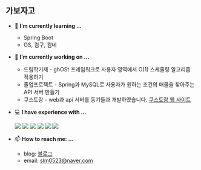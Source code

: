 ## 가보자고
- 🌱 **I’m currently learning ...**
  - Spring Boot
  - OS, 컴구, 컴네

- 🔭 **I’m currently working on ...**
  - 드림학기제 - ghOSt 프레임워크로 사용자 영역에서 O(1) 스케줄링 알고리즘 적용하기
  - 졸업프로젝트 - Spring과 MySQL로 사용자가 원하는 조건의 매물을 찾아주는 API 서버 만들기
  - 쿠스토랑 - web과 api 서버를 동기들과 개발하였습니다. [쿠스토랑 웹 사이트](https://kustaurant.com)

- 💻 **I have experience with ...**</br>

  <img src="https://img.shields.io/badge/java-007396?style=flat-square&logo=java&logoColor=white"/> <img src="https://img.shields.io/badge/Spring-6DB33F?style=flat-square&logo=Spring Boot&logoColor=white"/> <img src="https://img.shields.io/badge/Selenium-43B02A?style=flat-square&logo=Selenium&logoColor=white"/> <img src="https://img.shields.io/badge/MySQL-4479A1?style=flat-square&logo=MySQL&logoColor=white"/> <img src="https://img.shields.io/badge/C++-00599C?style=flat-square&logo=C%2B%2B&logoColor=white"/> <img src="https://img.shields.io/badge/Ubuntu-E95420?style=flat-square&logo=Ubuntu&logoColor=white"/>

- 📫 **How to reach me: ...**
  - blog: [블로그](https://oohs.tistory.com)
  - email: slm0523@naver.com


<!--
**DingWoonee/Dingwoonee** is a ✨ _special_ ✨ repository because its `README.md` (this file) appears on your GitHub profile.

Here are some ideas to get you started:

- 🔭 I’m currently working on ...
- 🌱 I’m currently learning ...
- 👯 I’m looking to collaborate on ...
- 🤔 I’m looking for help with ...
- 💬 Ask me about ...
- 📫 How to reach me: ...
- 😄 Pronouns: ...
- ⚡ Fun fact: ...
-->
